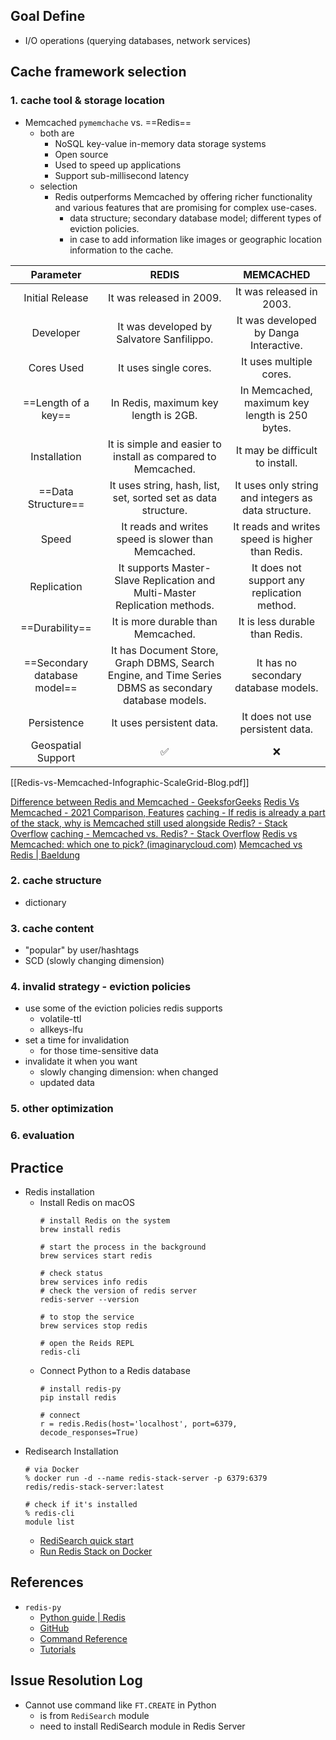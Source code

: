 ## Goal Define
- I/O operations (querying databases, network services)

## Cache framework selection
### 1. cache tool & storage location
- Memcached `pymemchache` vs. ==Redis==
	- both are
		- NoSQL key-value in-memory data storage systems
		- Open source
		- Used to speed up applications
		- Support sub-millisecond latency
	- selection
		- Redis outperforms Memcached by offering richer functionality and various features that are promising for complex use-cases.
			- data structure; secondary database model; different types of eviction policies.
			- in case to add information like images or geographic location information to the cache.

|          Parameter           |                                                 REDIS                                                 |                      MEMCACHED                      |
|:----------------------------:|:-----------------------------------------------------------------------------------------------------:|:---------------------------------------------------:|
|       Initial Release        |                                       It was released in 2009.                                        |              It was released in 2003.               |
|          Developer           |                               It was developed by Salvatore Sanfilippo.                               |       It was developed by Danga Interactive.        |
|          Cores Used          |                                         It uses single cores.                                         |               It uses multiple cores.               |
|     ==Length of a key==      |                                 In Redis, maximum key length is 2GB.                                  |   In Memcached, maximum key length is 250 bytes.    |
|         Installation         |                     It is simple and easier to install as compared to Memcached.                      |           It may be difficult to install.           |
|      ==Data Structure==      |                    It uses string, hash, list, set, sorted set as data structure.                     | It uses only string and integers as data structure. |
|            Speed             |                          It reads and writes speed is slower than Memcached.                          |   It reads and writes speed is higher than Redis.   |
|         Replication          |              It supports Master-Slave Replication and Multi-Master Replication  methods.              |     It does not support any replication method.     |
|        ==Durability==        |                                  It is more durable than Memcached.                                   |           It is less durable than Redis.            |
| ==Secondary database model== | It has Document Store, Graph DBMS, Search Engine, and Time Series DBMS as  secondary database models. |        It has no secondary database models.         |
|         Persistence          |                                       It uses persistent data.                                        |          It does not use persistent data.           |                                                                             
|      Geospatial Support      |              ✅                                                                                       |    ❌                                                 |

[[Redis-vs-Memcached-Infographic-ScaleGrid-Blog.pdf]]

[Difference between Redis and Memcached - GeeksforGeeks](https://www.geeksforgeeks.org/difference-between-redis-and-memcached/)
[Redis Vs Memcached - 2021 Comparison, Features](https://scalegrid.io/blog/redis-vs-memcached-2021-comparison/)
[caching - If redis is already a part of the stack, why is Memcached still used alongside Redis? - Stack Overflow](https://stackoverflow.com/questions/23601622/if-redis-is-already-a-part-of-the-stack-why-is-memcached-still-used-alongside-r/23650189#23650189)
[caching - Memcached vs. Redis? - Stack Overflow](https://stackoverflow.com/questions/10558465/memcached-vs-redis)
[Redis vs Memcached: which one to pick? (imaginarycloud.com)](https://www.imaginarycloud.com/blog/redis-vs-memcached/)
[Memcached vs Redis | Baeldung](https://www.baeldung.com/memcached-vs-redis)

### 2. cache structure
- dictionary

### 3. cache content
- "popular" by user/hashtags
- SCD (slowly changing dimension)

### 4. invalid strategy - eviction policies
- use some of the eviction policies redis supports
	- volatile-ttl
	- allkeys-lfu
- set a time for invalidation
	- for those time-sensitive data
- invalidate it when you want
	- slowly changing dimension: when changed
	- updated data

### 5. other optimization
### 6. evaluation

## Practice
- Redis installation
	- Install Redis on macOS
		```
	  # install Redis on the system
	  brew install redis 
	  
	  # start the process in the background
	  brew services start redis 
	  
	  # check status
	  brew services info redis
	  # check the version of redis server
	  redis-server --version
	  
	  # to stop the service
	  brew services stop redis 
	  
	  # open the Reids REPL
	  redis-cli
	   ```
	- Connect Python to a Redis database
		```
		# install redis-py
		pip install redis
		
		# connect
		r = redis.Redis(host='localhost', port=6379,
		decode_responses=True)
		```
- Redisearch Installation
	```
	# via Docker
	% docker run -d --name redis-stack-server -p 6379:6379
	redis/redis-stack-server:latest
	
	# check if it's installed
	% redis-cli
	module list
	```
	- [RediSearch quick start](https://redis.io/docs/stack/search/quick_start/)
	- [Run Redis Stack on Docker](https://redis.io/docs/stack/get-started/install/docker/)

## References
- `redis-py`
	- [Python guide | Redis](https://redis.io/docs/clients/python/)
	- [GitHub](https://github.com/redis/redis-py)
	- [Command Reference](https://redis-py.readthedocs.io/en/stable/commands.html)
	- [Tutorials](https://redis.readthedocs.io/en/stable/examples.html)

## Issue Resolution Log
- Cannot use command like `FT.CREATE` in Python 
	- is from `RediSearch` module
	- need to install RediSearch module in Redis Server

